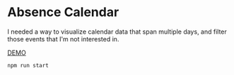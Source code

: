 # Absence Calendar

I needed a way to visualize calendar data that span multiple days,
and filter those events that I'm not interested in.

[DEMO](https://budavariam.github.io/absence-calendar)

```bash
npm run start
```
